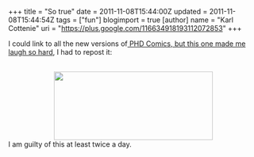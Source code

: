 +++
title = "So true"
date = 2011-11-08T15:44:00Z
updated = 2011-11-08T15:44:54Z
tags = ["fun"]
blogimport = true 
[author]
	name = "Karl Cottenie"
	uri = "https://plus.google.com/116634918193112072853"
+++

I could link to all the new versions of<a href="http://www.phdcomics.com/comics.php?f=1450"> PHD Comics, but this one made me laugh so hard</a>, I had to repost it:<br /><br /><div class="separator" style="clear: both; text-align: center;"><a href="http://www.phdcomics.com/comics/archive/phd110711s.gif" imageanchor="1" style="margin-left: 1em; margin-right: 1em;"><img border="0" height="138" src="http://www.phdcomics.com/comics/archive/phd110711s.gif" width="320" /></a></div>I am guilty of this at least twice a day.
